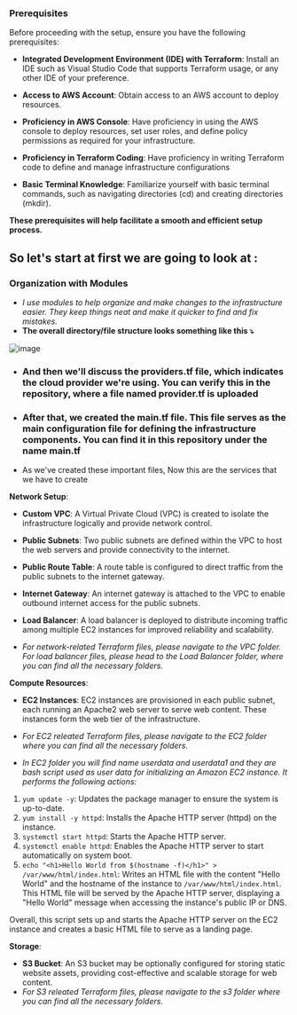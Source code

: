 ### Prerequisites

Before proceeding with the setup, ensure you have the following prerequisites:

- **Integrated Development Environment (IDE) with Terraform**: Install an IDE such as Visual Studio Code that supports Terraform usage, or any other IDE of your preference.

- **Access to AWS Account**: Obtain access to an AWS account to deploy resources.

- **Proficiency in AWS Console**: Have proficiency in using the AWS console to deploy resources, set user roles, and define policy permissions as required for your infrastructure.

- **Proficiency in Terraform Coding**: Have proficiency in writing Terraform code to define and manage infrastructure configurations

- **Basic Terminal Knowledge**: Familiarize yourself with basic terminal commands, such as navigating directories (cd) and creating directories (mkdir).

**These prerequisites will help facilitate a smooth and efficient setup process.**

## So let's start at first we are going to look at : 

### Organization with Modules

- *I use modules to help organize and make changes to the infrastructure easier. They keep things neat and make it quicker to find and fix mistakes.*
- **The overall directory/file structure looks something like this ⤵️**

![image](https://github.com/CodeSinghh/Terraform_Automation_Project/assets/116664961/1ed1dea5-c571-4487-9d4f-6e748f309c07)


- ### **And then we'll discuss the providers.tf file, which indicates the cloud provider we're using. You can verify this in the repository, where a file named provider.tf is uploaded**

- ### **After that, we created the main.tf file. This file serves as the main configuration file for defining the infrastructure components. You can find it in this repository under the name main.tf**

- As we've created these important files, Now this are the services that we have to create

**Network Setup**:
- **Custom VPC**: A Virtual Private Cloud (VPC) is created to isolate the infrastructure logically and provide network control.
- **Public Subnets**: Two public subnets are defined within the VPC to host the web servers and provide connectivity to the internet.
- **Public Route Table**: A route table is configured to direct traffic from the public subnets to the internet gateway.
- **Internet Gateway**: An internet gateway is attached to the VPC to enable outbound internet access for the public subnets.
- **Load Balancer**: A load balancer is deployed to distribute incoming traffic among multiple EC2 instances for improved reliability and scalability.

- *For network-related Terraform files, please navigate to the VPC folder. For load balancer files, please head to the Load Balancer folder, where you can find all the necessary folders.*

**Compute Resources**:
- **EC2 Instances**: EC2 instances are provisioned in each public subnet, each running an Apache2 web server to serve web content. These instances form the web tier of the infrastructure.

- *For EC2 releated Terraform files, please navigate to the EC2 folder where you can find all the necessary folders.*
- *In EC2 folder you will find name userdata and userdata1 and they are bash script used as user data for initializing an Amazon EC2 instance. It performs the following actions:*

1. `yum update -y`: Updates the package manager to ensure the system is up-to-date.
2. `yum install -y httpd`: Installs the Apache HTTP server (httpd) on the instance.
3. `systemctl start httpd`: Starts the Apache HTTP server.
4. `systemctl enable httpd`: Enables the Apache HTTP server to start automatically on system boot.
5. `echo "<h1>Hello World from $(hostname -f)</h1>" > /var/www/html/index.html`: Writes an HTML file with the content "Hello World" and the hostname of the instance to `/var/www/html/index.html`. This HTML file will be served by the Apache HTTP server, displaying a "Hello World" message when accessing the instance's public IP or DNS.

Overall, this script sets up and starts the Apache HTTP server on the EC2 instance and creates a basic HTML file to serve as a landing page.

**Storage**:
- **S3 Bucket**: An S3 bucket may be optionally configured for storing static website assets, providing cost-effective and scalable storage for web content.
- *For S3 releated Terraform files, please navigate to the s3 folder where you can find all the necessary folders.*
